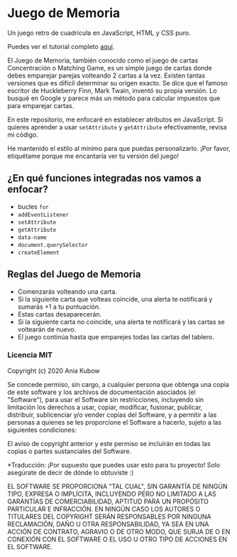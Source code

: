 # Juego de Memoria

Un juego retro de cuadrícula en JavaScript, HTML y CSS puro.

Puedes ver el tutorial completo [aquí](https://www.youtube.com/channel/UC5DNytAJ6_FISueUfzZCVsw).

El Juego de Memoria, también conocido como el juego de cartas Concentración o Matching Game, es un simple juego de cartas donde debes emparejar parejas volteando 2 cartas a la vez. Existen tantas versiones que es difícil determinar su origen exacto. Se dice que el famoso escritor de Huckleberry Finn, Mark Twain, inventó su propia versión. Lo busqué en Google y parece más un método para calcular impuestos que para emparejar cartas.

En este repositorio, me enfocaré en establecer atributos en JavaScript. Si quieres aprender a usar `setAttribute` y `getAttribute` efectivamente, revisa mi código.

He mantenido el estilo al mínimo para que puedas personalizarlo. ¡Por favor, etiquétame porque me encantaría ver tu versión del juego!

## ¿En qué funciones integradas nos vamos a enfocar?
- bucles `for`
- `addEventListener`
- `setAttribute`
- `getAttribute`
- `data-name`
- `document.querySelector`
- `createElement`

## Reglas del Juego de Memoria
- Comenzarás volteando una carta.
- Si la siguiente carta que volteas coincide, una alerta te notificará y sumarás +1 a tu puntuación.
- Estas cartas desaparecerán.
- Si la siguiente carta no coincide, una alerta te notificará y las cartas se voltearán de nuevo.
- El juego continúa hasta que emparejes todas las cartas del tablero.

### Licencia MIT

Copyright (c) 2020 Ania Kubow

Se concede permiso, sin cargo, a cualquier persona que obtenga una copia de este software y los archivos de documentación asociados (el "Software"), para usar el Software sin restricciones, incluyendo sin limitación los derechos a usar, copiar, modificar, fusionar, publicar, distribuir, sublicenciar y/o vender copias del Software, y a permitir a las personas a quienes se les proporcione el Software a hacerlo, sujeto a las siguientes condiciones:

El aviso de copyright anterior y este permiso se incluirán en todas las copias o partes sustanciales del Software.

*Traducción: ¡Por supuesto que puedes usar esto para tu proyecto! Solo asegúrate de decir de dónde lo obtuviste :)

EL SOFTWARE SE PROPORCIONA "TAL CUAL", SIN GARANTÍA DE NINGÚN TIPO, EXPRESA O IMPLÍCITA, INCLUYENDO PERO NO LIMITADO A LAS GARANTÍAS DE COMERCIABILIDAD, APTITUD PARA UN PROPÓSITO PARTICULAR E INFRACCIÓN. EN NINGÚN CASO LOS AUTORES O TITULARES DEL COPYRIGHT SERÁN RESPONSABLES POR NINGUNA RECLAMACIÓN, DAÑO U OTRA RESPONSABILIDAD, YA SEA EN UNA ACCIÓN DE CONTRATO, AGRAVIO O DE OTRO MODO, QUE SURJA DE O EN CONEXIÓN CON EL SOFTWARE O EL USO U OTRO TIPO DE ACCIONES EN EL SOFTWARE.
